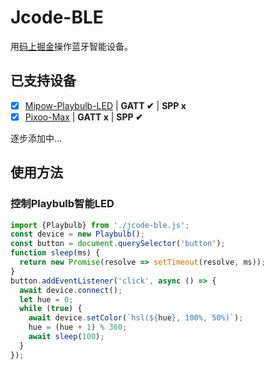# Jcode-BLE

用[码上掘金](https://code.juejin.cn/)操作蓝牙智能设备。

## 已支持设备

-   [x] [Mipow-Playbulb-LED](https://www.aliexpress.com/item/1005003339962930.html) | **GATT ✔︎** | **SPP x**
-   [x] [Pixoo-Max](https://divoom.com/products/divoom-pixoo-max) | **GATT x** | **SPP ✔︎**

逐步添加中...

## 使用方法

### 控制Playbulb智能LED

```js
import {Playbulb} from './jcode-ble.js';
const device = new Playbulb();
const button = document.querySelector('button');
function sleep(ms) {
  return new Promise(resolve => setTimeout(resolve, ms));
}
button.addEventListener('click', async () => {
  await device.connect();
  let hue = 0;
  while (true) {
    await device.setColor(`hsl(${hue}, 100%, 50%)`);
    hue = (hue + 1) % 360;
    await sleep(100);
  }
});
```

